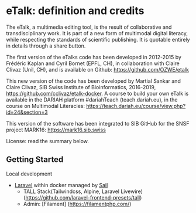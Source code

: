 # eTalk: definition and credits

The eTalk, a multimedia editing tool, is the result of collaborative and transdisciplinary work. It is part of a new form of multimodal digital literacy, while respecting the standards of scientific publishing. It is quotable entirely in details through a share button.

The first version of the eTalks code has been developed in 2012-2015 by Frédéric Kaplan and Cyril Bornet (EPFL, CH), in collaboration with Claire Clivaz (Unil, CH), and is available on Github: https://github.com/OZWE/etalk

This new version of the code has been developed by Martial Sankar and Claire Clivaz, SIB Swiss Institute of Bioinformatics, 2016-2019, https://github.com/cclivaz/etalk-docker. A course to build your own eTalk is available in the DARIAH platform #dariahTeach (teach.dariah.eu), in the course on Multimodal Literacies: https://teach.dariah.eu/course/view.php?id=24&section=3 

This version of the software has been integrated to SIB GitHub for the SNSF project MARK16: https://mark16.sib.swiss

License: read the summary below.

## Getting Started
Local development
- [Laravel](https://laravel.com/) within docker managed by [Sail](https://laravel.com/docs/master/sail) 
    - TALL Stack(Tailwindcss, Alpine, Laravel Livewire) (https://github.com/laravel-frontend-presets/tall)
    - Admin: [Filament] (https://filamentphp.com/)
